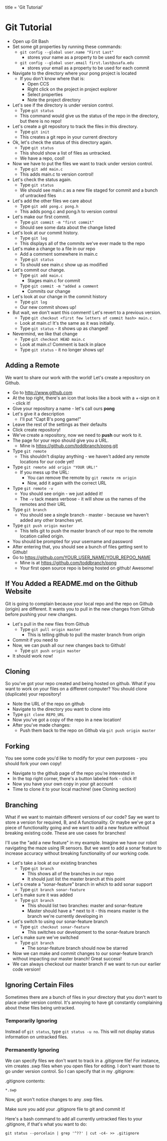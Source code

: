 title = 'Git Tutorial'

# Git Tutorial

- Open up Git Bash
- Set some git properties by running these commands:
    - `git config --global user.name "First Last"`
        - stores your name as a property to be used for each commit
    - `git config --global user.email first.last@usafa.edu`
        - stores your email as a property to be used for each commit
- Navigate to the directory where your pong project is located
    - If you don't know where that is:
        - Open CCS
        - Right click on the project in project explorer
        - Select properties
        - Note the project directory
- Let's see if the directory is under version control.
    - Type `git status`
    - This command would give us the status of the repo in the directory, but there is no repo!
- Let's create a git repository to track the files in this directory.
    - Type `git init`
    - This creates a git repo in your current directory
- Ok, let's check the status of this directory again.
    - Type `git status`
    - This should show a list of files as untracked.
    - We have a repo, cool!
- Now we have to put the files we want to track under version control.
    - Type `git add main.c`
    - This adds main.c to version control!
- Let's check the status again.
    - Type `git status`
    - We should see main.c as a new file staged for commit and a bunch of untracked files
- Let's add the other files we care about
    - Type `git add pong.c pong.h`
    - This adds pong.c and pong.h to version control
- Let's make our first commit.
    - Type `git commit -m "first commit"`
    - Should see some data about the change listed
- Let's look at our commit history.
    - Type `git log`
    - This displays all of the commits we've ever made to the repo
- Let's make a change to a file in our repo
    - Add a comment somewhere in main.c
    - Type `git status`
    - To should see main.c show up as modified
- Let's commit our change.
    - Type `git add main.c`
        - Stages main.c for commit
    - Type `git commit -m "added a comment`
        - Commits our change
- Let's look at our change in the commit history
    - Type `git log`
    - Our new commit shows up!
- But wait, we don't want this comment!  Let's revert to a previous version.
    - Type `git checkout <first few letters of commit hash> main.c`
    - Look at main.c!  It's the same as it was initially.
    - Type `git status` - it shows up as changed!
- Nevermind, we like that change
    - Type `git checkout HEAD main.c`
    - Look at main.c!  Comment is back in place
    - Type `git status` - it no longer shows up!

## Adding a Remote

We want to share our work with the world!  Let's create a repository on Github.

- Go to http://www.github.com
- At the top right, there's an icon that looks like a book with a +-sign on it - click it!
- Give your repository a name - let's call ours **pong**
- Let's give it a description
    - I'll put "Capt B's pong game!"
- Leave the rest of the settings as their defaults
- Click create repository!
- We've create a repository, now we need to **push** our work to it.
- The page for your repo should give you a URL.
    - Mine is https://github.com/toddbranch/pong.git
- Type `git remote`
    - This shouldn't display anything - we haven't added any remote locations for our code yet!
- Type `git remote add origin "YOUR URL!"`
    - If you mess up the URL:
        - You can remove the remote by `git remote rm origin`
        - Now, add it again with the correct URL
- Type `git remote -v`
    - You should see origin - we just added it!
    - The `-v` tack means verbose - it will show us the names of the remotes and their URL
- Type `git branch`
    - You should see a single branch - master - because we haven't added any other branches yet.
- Type `git push origin master`
    - This tells git to push the master branch of our repo to the remote location called origin.
- You should be prompted for your username and password
- After entering that, you should see a bunch of files getting sent to Github!
- Go to https://github.com/YOUR_USER_NAME/YOUR_REPOO_NAME
    - Mine is at https://github.com/toddbranch/pong
    - Your first open source repo is being hosted on github!  Awesome!

## If You Added a README.md on the Github Website

Git is going to complain because your local repo and the repo on Github (origin) are different.  It wants you to pull in the new changes from Github before pushing your new changes.

- Let's pull in the new files from Github
    - Type `git pull origin master`
        - This is telling github to pull the master branch from origin
- Commit if you need to
- Now, we can push all our new changes back to Github!
    - Type `git push origin master`
- It should work now!

## Cloning

So you've got your repo created and being hosted on github.  What if you want to work on your files on a different computer?  You should clone (duplicate) your repository!

- Note the URL of the repo on github
- Navigate to the directory you want to clone into
- Type `git clone REPO_URL`
- Now you've got a copy of the repo in a new location!
- After you've made changes:
    - Push them back to the repo on Github via `git push origin master`

## Forking

You see some code you'd like to modify for your own purposes - you should fork your own copy!

- Navigate to the github page of the repo you're interested in
- In the top right corner, there's a button labeled fork - click it!
- Now you have your own copy in your git account
- Time to clone it to your local machine!  (see Cloning section)

## Branching

What if we want to maintain different versions of our code?  Say we want to store a version for required, B, and A functionality.  Or maybe we've got a piece of functionality going and we want to add a new feature without breaking existing code.  These are use cases for branches!

I'll use the "add a new feature" in my example.  Imagine we have our robot navigating the maze using IR sensors.  But we want to add a sonar feature to increase accuracy without breaking functionality of our working code.

- Let's take a look at our existing branches
    - Type `git branch`
        - This shows all of the branches in our repo
        - It should just list the master branch at this point
- Let's create a "sonar-feature" branch in which to add sonar support
    - Type `git branch sonar-feature`
- Let's make sure it was added
    - Type `git branch`
        - This should list two branches: master and sonar-feature
        - Master should have a * next to it - this means master is the branch we're currently developing in
- Let's switch to using our sonar-feature branch
    - Type `git checkout sonar-feature`
        - This switches our development to the sonar-feature branch
- Let's make sure we've switched
    - Type `git branch`
        - The sonar-feature branch should now be starred
- Now we can make and commit changes to our sonar-feature branch without impacting our master branch!  Great success!
- We can always checkout our master branch if we want to run our earlier code version!

## Ignoring Certain Files

Sometimes there are a bunch of files in your directory that you don't want to place under version control.  It's annoying to have git constantly complaining about these files being untracked.

### Temporarily Ignoring

Instead of `git status`, type `git status -u no`.  This will not display status information on untracked files.

### Permanently Ignoring

We can specify files we don't want to track in a .gitignore file!  For instance, vim creates .swp files when you open files for editing.  I don't want those to go under version control.  So I can specify that in my .gitignore:

.gitignore contents:
```
*.swp
```
Now, git won't notice changes to any .swp files.

Make sure you add your .gitignore file to git and commit it!

Here's a bash command to add all currently untracked files to your .gitignore, if that's what you want to do:

`git status --porcelain | grep '^??' | cut -c4- >> .gitignore`
